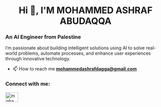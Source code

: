 <h1 align="center">Hi 👋, I'M MOHAMMED ASHRAF ABUDAQQA</h1>
<h3 align="left">An AI Engineer from Palestine</h3>

<p align="left">
I’m passionate about building intelligent solutions using AI to solve real-world problems, automate processes, and enhance user experiences through innovative technology.
</p>

- 📫 How to reach me **mohammedashrafdagga@gmail.com**

<h3 align="left">Connect with me:</h3>
<p align="left">
<a href="https://www.linkedin.com/in/mohammedashrafdagga/" target="blank"><img align="center" src="https://raw.githubusercontent.com/rahuldkjain/github-profile-readme-generator/master/src/images/icons/Social/linked-in-alt.svg" alt="mohammedashrafdagga" height="30" width="40" /></a>
</p>
